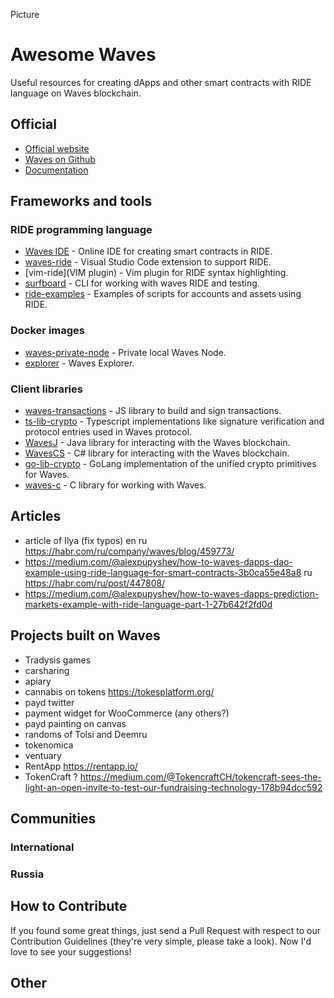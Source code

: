 Picture

# Awesome Waves

Useful resources for creating dApps and other smart contracts with RIDE language on Waves blockchain.

## Official

- [Official website](https://wavesplatform.com/)
- [Waves on Github](https://github.com/wavesplatform/)
- [Documentation](https://docs.wavesplatform.com/)

## Frameworks and tools

### RIDE programming language

- [Waves IDE](https://ide.wavesplatform.com/) - Online IDE for creating smart contracts in RIDE.
- [waves-ride](https://marketplace.visualstudio.com/items?itemName=wavesplatform.waves-ride) - Visual Studio Code extension to support RIDE.
- [vim-ride](VIM plugin) - Vim plugin for RIDE syntax highlighting.
- [surfboard](https://github.com/wavesplatform/Surfboard) - CLI for working with waves RIDE and testing.
- [ride-examples](https://github.com/wavesplatform/ride-examples) - Examples of scripts for accounts and assets using RIDE.

### Docker images

- [waves-private-node](https://hub.docker.com/r/wavesplatform/waves-private-node) - Private local Waves Node.
- [explorer](https://hub.docker.com/r/wavesplatform/explorer) - Waves Explorer.

### Client libraries
- [waves-transactions](https://github.com/wavesplatform/waves-transactions) - JS library to build and sign transactions.
- [ts-lib-crypto](https://github.com/wavesplatform/ts-lib-crypto) - Typescript implementations like signature verification and protocol entries used in Waves protocol.
- [WavesJ](https://github.com/wavesplatform/WavesJ) - Java library for interacting with the Waves blockchain.
- [WavesCS](https://github.com/wavesplatform/WavesCS) - C# library for interacting with the Waves blockchain.
- [go-lib-crypto](https://github.com/wavesplatform/go-lib-crypto) - GoLang implementation of the unified crypto primitives for Waves.
- [waves-c](https://github.com/wavesplatform/waves-c) - C library for working with Waves.

## Articles

- article of Ilya (fix typos) en  ru https://habr.com/ru/company/waves/blog/459773/
- https://medium.com/@alexpupyshev/how-to-waves-dapps-dao-example-using-ride-language-for-smart-contracts-3b0ca55e48a8 ru https://habr.com/ru/post/447808/
- https://medium.com/@alexpupyshev/how-to-waves-dapps-prediction-markets-example-with-ride-language-part-1-27b642f2fd0d

## Projects built on Waves

- Tradysis games
- carsharing
- apiary
- cannabis on tokens https://tokesplatform.org/
- payd twitter
- payment widget for WooCommerce (any others?)
- payd painting on canvas
- randoms of Tolsi and Deemru
- tokenomica
- ventuary
- RentApp https://rentapp.io/
- TokenCraft ? https://medium.com/@TokencraftCH/tokencraft-sees-the-light-an-open-invite-to-test-our-fundraising-technology-178b94dcc592

## Communities

### International

### Russia

## How to Contribute

If you found some great things, just send a Pull Request with respect to our Contribution Guidelines (they're very simple, please take a look). Now I'd love to see your suggestions!

## Other

